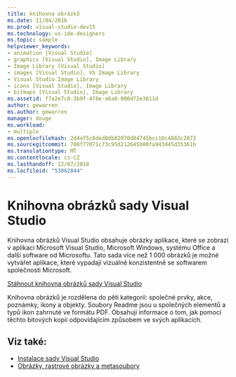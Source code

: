 ```yaml
---
title: knihovna obrázků
ms.date: 11/04/2016
ms.prod: visual-studio-dev15
ms.technology: vs-ide-designers
ms.topic: sample
helpviewer_keywords:
- animation [Visual Studio]
- graphics [Visual Studio], Image Library
- Image Library [Visual Studio]
- images [Visual Studio], VS Image Library
- Visual Studio Image Library
- icons [Visual Studio], Image Library
- bitmaps [Visual Studio], Image Library
ms.assetid: f7a2e7c8-3b9f-4f8e-a6a8-000d72e3811d
author: gewarren
ms.author: gewarren
manager: douge
ms.workload:
- multiple
ms.openlocfilehash: 2d4a75c8ded0db82070d04745bcc10c4083c2073
ms.sourcegitcommit: 708f77071c73c95d212645b00fa943d45d35361b
ms.translationtype: MT
ms.contentlocale: cs-CZ
ms.lasthandoff: 12/07/2018
ms.locfileid: "53062844"
---
```

# <a name="the-visual-studio-image-library"></a>Knihovna obrázků sady Visual Studio

Knihovna obrázků Visual Studio obsahuje obrázky aplikace, které se zobrazí v aplikaci Microsoft Visual Studio, Microsoft Windows, systému Office a další software od Microsoftu. Tato sada více než 1 000 obrázků je možné vytvářet aplikace, které vypadají vizuálně konzistentně se softwarem společnosti Microsoft.

[Stáhnout knihovna obrázků sady Visual Studio](http://go.microsoft.com/fwlink/p/?LinkId=275090)

Knihovna obrázků je rozdělena do pěti kategorií: společné prvky, akce, poznámky, ikony a objekty. Soubory Readme jsou u společných elementů a typů ikon zahrnuté ve formátu PDF. Obsahují informace o tom, jak pomocí těchto bitových kopií odpovídajícím způsobem ve svých aplikacích.

## <a name="see-also"></a>Viz také:

- [Instalace sady Visual Studio](../install/install-visual-studio.md)
- [Obrázky, rastrové obrázky a metasoubory](/dotnet/framework/winforms/advanced/images-bitmaps-and-metafiles)